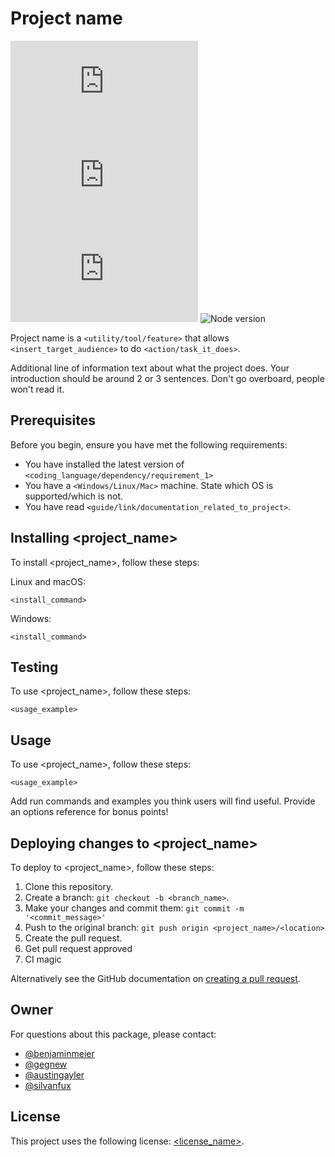 # Project name

<!--- These are examples. See https://shields.io for others or to customize this set of shields. In the future, this should include CI status and monitoring --->
![Github version](https://img.shields.io/github/v/tag/wyssenreichenbach/README-template.md)
![GitHub repo size](https://img.shields.io/github/repo-size/wyssenreichenbach/README-template.md)
![GitHub contributors](https://img.shields.io/github/contributors/wyssenreichenbach/README-template.md)
![Node version](https://img.shields.io/node/v/)


Project name is a `<utility/tool/feature>` that allows `<insert_target_audience>` to do `<action/task_it_does>`.

Additional line of information text about what the project does. Your introduction should be around 2 or 3 sentences. Don't go overboard, people won't read it.

## Prerequisites

Before you begin, ensure you have met the following requirements:
<!--- These are just example requirements. Add, duplicate or remove as required --->
* You have installed the latest version of `<coding_language/dependency/requirement_1>`
* You have a `<Windows/Linux/Mac>` machine. State which OS is supported/which is not.
* You have read `<guide/link/documentation_related_to_project>`.

## Installing <project_name>

To install <project_name>, follow these steps:

Linux and macOS:
```
<install_command>
```

Windows:
```
<install_command>
```

## Testing

To use <project_name>, follow these steps:

```
<usage_example>
```

## Usage

To use <project_name>, follow these steps:

```
<usage_example>
```

Add run commands and examples you think users will find useful. Provide an options reference for bonus points!

## Deploying changes to <project_name>
<!--- If your README is long or you have some specific process or steps you want contributors to follow, consider creating a separate CONTRIBUTING.md file--->
To deploy to <project_name>, follow these steps:

1. Clone this repository.
2. Create a branch: `git checkout -b <branch_name>`.
3. Make your changes and commit them: `git commit -m '<commit_message>'`
4. Push to the original branch: `git push origin <project_name>/<location>`
5. Create the pull request.
6. Get pull request approved
7. CI magic

Alternatively see the GitHub documentation on [creating a pull request](https://help.github.com/en/github/collaborating-with-issues-and-pull-requests/creating-a-pull-request).

## Owner

For questions about this package, please contact:
<!--- Choose a person/people who have worked on this package --->
* [@benjaminmeier](https://github.com/benjaminmeier)
* [@gegnew](https://github.com/gegnew)
* [@austingayler](https://github.com/austingayler)
* [@silvanfux](https://github.com/silvanfux)

## License
<!--- This is probably UNLICENSED. If this is a public repo, see https://choosealicense.com/--->

This project uses the following license: [<license_name>](<link>).

